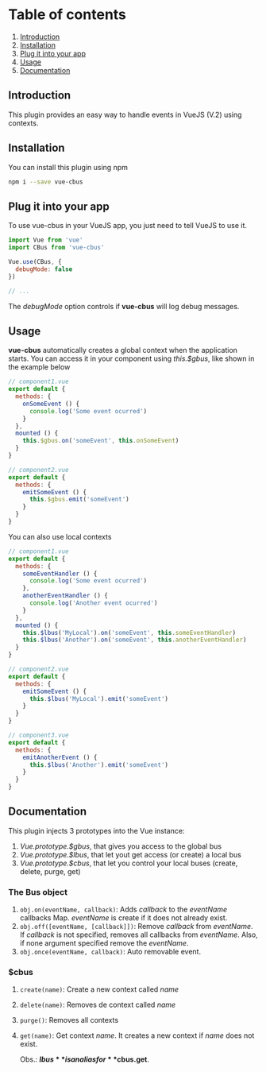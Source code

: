 # Table of contents
1. [Introduction](#intro)
2. [Installation](#install)
3. [Plug it into your app](#plugin)
4. [Usage](#usage)
5. [Documentation](#doc)

## <a name="intro">Introduction</a>
This plugin provides an easy way to handle events in VueJS (V.2) using contexts.  

## Installation <a name="install"></a>
You can install this plugin using npm
```sh
npm i --save vue-cbus
```

## <a name="plugin">Plug it into your app</a>
To use vue-cbus in your VueJS app, you just need to tell VueJS to use it.
```js
import Vue from 'vue'
import CBus from 'vue-cbus'

Vue.use(CBus, {
  debugMode: false
})

// ...
```
The *debugMode* option controls if **vue-cbus** will log debug messages.

## <a name="usage">Usage</a>
**vue-cbus** automatically creates a global context when the application starts.
You can access it in your component using *this.$gbus*, like shown in the example
below

```js
// component1.vue
export default {
  methods: {
    onSomeEvent () {
      console.log('Some event ocurred')
    }
  },
  mounted () {
    this.$gbus.on('someEvent', this.onSomeEvent)
  }
}

// component2.vue
export default {
  methods: {
    emitSomeEvent () {
      this.$gbus.emit('someEvent')
    }
  }
}
```

You can also use local contexts

```js
// component1.vue
export default {
  methods: {
    someEventHandler () {
      console.log('Some event ocurred')
    },
    anotherEventHandler () {
      console.log('Another event ocurred')
    }
  },
  mounted () {
    this.$lbus('MyLocal').on('someEvent', this.someEventHandler)
    this.$lbus('Another').on('someEvent', this.anotherEventHandler)
  }
}

// component2.vue
export default {
  methods: {
    emitSomeEvent () {
      this.$lbus('MyLocal').emit('someEvent')
    }
  }
}

// component3.vue
export default {
  methods: {
    emitAnotherEvent () {
      this.$lbus('Another').emit('someEvent')
    }
  }
}
```

## <a name="doc">Documentation</a>

This plugin injects 3 prototypes into the Vue instance:
1. *Vue.prototype.$gbus*, that gives you access to the global bus
2. *Vue.prototype.$lbus*, that let yout get access (or create) a local bus
3. *Vue.prototype.$cbus*, that let you control your local buses (create, delete, purge, get)

### The Bus object
1. `obj.on(eventName, callback)`:
    Adds *callback* to the *eventName* callbacks Map. *eventName* is create if it does not already exist.
2. `obj.off([eventName, [callback]])`:
    Remove *callback* from *eventName*. If *callback* is not specified, removes all callbacks from *eventName*. Also,
    if none argument specified remove the *eventName*.
3. `obj.once(eventName, callback)`:
    Auto removable event.
 
### $cbus
1. `create(name)`:
    Create a new context called *name*
2. `delete(name)`:
    Removes de context called *name*
3. `purge()`:
    Removes all contexts
4. `get(name)`:
    Get context *name*. It creates a new context if *name* does not exist.
    
    Obs.: **$lbus** is an alias for **$cbus.get**.


